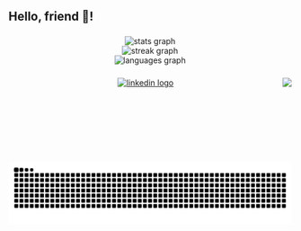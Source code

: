 <h2 align="left">Hello, friend 👋!</h2>

###

<div align="center">
  <img src="https://github-readme-stats.vercel.app/api?username=melogtm&hide_title=false&hide_rank=false&show_icons=true&include_all_commits=true&count_private=true&disable_animations=false&theme=dark&locale=en&hide_border=true" height="150" alt="stats graph" /> <br>
  <img src="https://streak-stats.demolab.com?user=melogtm&locale=en&mode=weekly&theme=dark&hide_border=true&border_radius=5&date_format=%5BY.%5Dn.j" height="150" alt="streak graph" /> <br>
  <img src="https://github-readme-stats.vercel.app/api/top-langs?username=melogtm&locale=en&hide_title=false&layout=compact&card_width=320&langs_count=5&theme=dark&hide_border=true" height="150" alt="languages graph"  />
</div>

###

<img align="right" height="150" src="https://media.tenor.com/n447dmLTesAAAAAM/kagura-azumanga.gif"  />

###

<div align="center">
  <a href="https://www.linkedin.com/in/gabrieltrigueiro/" target="_blank">
    <img src="https://img.shields.io/static/v1?message=LinkedIn&logo=linkedin&label=&color=0077B5&logoColor=white&labelColor=&style=for-the-badge" height="35" alt="linkedin logo"  />
  </a>
</div>

###

<br clear="both">

<img src="https://raw.githubusercontent.com/melogtm/melogtm/output/snake.svg" alt="Snake animation" />

###
